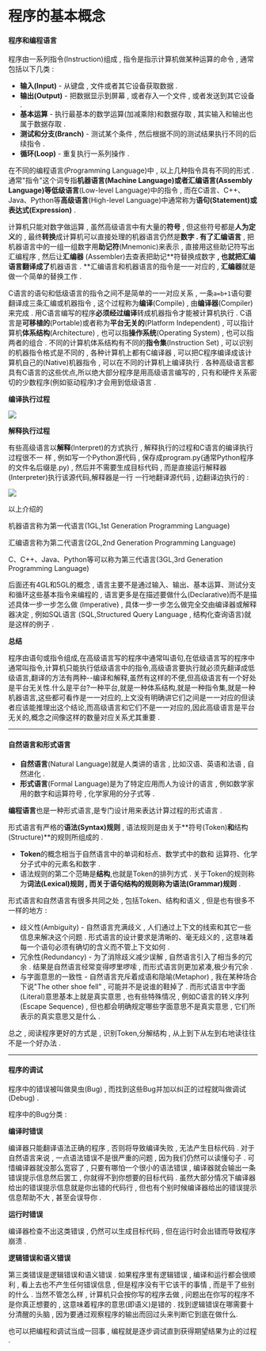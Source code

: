 # 程序的基本概念

#### 程序和编程语言

程序由一系列指令\(Instruction\)组成 , 指令是指示计算机做某种运算的命令 , 通常包括以下几类 :

* **输入\(Input\)** - 从键盘 , 文件或者其它设备获取数据 . 
* **输出\(Output\)** - 把数据显示到屏幕 , 或者存入一个文件 , 或者发送到其它设备 . 
* **基本运算** - 执行最基本的数学运算\(加减乘除\)和数据存取 , 其实输入和输出也属于数据存取 . 
* **测试和分支\(Branch\)** - 测试某个条件 , 然后根据不同的测试结果执行不同的后续指令 . 
* **循环\(Loop\)** - 重复执行一系列操作 . 

在不同的编程语言\(Programming Language\)中 , 以上几种指令具有不同的形式 . 通常"指令"这个词专指**机器语言\(Machine Language\)**或者**汇编语言\(Assembly Language\)**等**低级语言**\(Low-level Language\)中的指令 , 而在C语言、C++、Java、Python等**高级语言**\(High-level Language\)中通常称为**语句\(Statement\)**或**表达式\(Expression\)** .

计算机只能对数字做运算 , 虽然高级语言中有大量的**符号** , 但这些符号都是**人为定义**的 , 最终**转换**成计算机可以直接处理的机器语言仍然是**数字 . **有了**汇编语言** , 把机器语言中的一组一组数字用**助记符**\(Mnemonic\)来表示 , 直接用这些助记符写出汇编程序 , 然后让**汇编器** \(Assembler\)去查表把助记**符替换成数字 **, 也就把汇编语言翻译成了**机器语言 . **汇编语言和机器语言的指令是一一对应的 , **汇编器**就是做一个简单的替换工作 .

C语言的语句和低级语言的指令之间不是简单的一一对应关系 , 一条`a=b+1`语句要翻译成三条汇编或机器指令 , 这个过程称为**编译**\(Compile\) , 由**编译器**\(Compiler\)来完成  . 用C语言编写的程序**必须经过编译**转成机器指令才能被计算机执行 . C语言是**可移植的**\(Portable\)或者称为**平台无关的**\(Platform Independent\) , 可以指计算机**体系结构**\(Architecture\) , 也可以指**操作系统**\(Operating System\) , 也可以指两者的组合 . 不同的计算机体系结构有不同的**指令集**\(Instruction Set\) , 可以识别的机器指令格式是不同的 , 各种计算机上都有C编译器 , 可以把C程序编译成该计算机自己的\(Native\)机器指令 , 可以在不同的计算机上编译执行 . 各种高级语言都具有C语言的这些优点,所以绝大部分程序是用高级语言编写的 , 只有和硬件关系密切的少数程序\(例如驱动程序\)才会用到低级语言 .

**编译执行过程**

![](/assets/bianyizhixingguocheng.png)

**解释执行过程**

有些高级语言以**解释**\(Interpret\)的方式执行 , 解释执行的过程和C语言的编译执行过程很不一 样 , 例如写一个Python源代码 , 保存成program.py\(通常Python程序的文件名后缀是.py\) , 然后并不需要生成目标代码 , 而是直接运行解释器\(Interpreter\)执行该源代码,解释器是一行 一行地翻译源代码 , 边翻译边执行的 :

![](/assets/jieshizhixingguocheng.png)

以上介绍的

机器语言称为第一代语言\(1GL,1st Generation Programming Language\)

汇编语言称为第二代语言\(2GL,2nd Generation Programming Language\)

C、C++、Java、Python等可以称为第三代语言\(3GL,3rd Generation Programming Language\)

后面还有4GL和5GL的概念 , 语言主要不是通过输入、输出、基本运算、测试分支和循环这些基本指令来编程的 , 语言更多是在描述要做什么\(Declarative\)而不是描述具体一步一步怎么做 \(Imperative\) , 具体一步一步怎么做完全交由编译器或解释器决定 , 例如SQL语言 \(SQL,Structured Query Language , 结构化查询语言\)就是这样的例子 .

**总结**

程序由语句或指令组成,在高级语言写的程序中通常叫语句,在低级语言写的程序中通常叫指令,计算机只能执行低级语言中的指令,高级语言要执行就必须先翻译成低级语言,翻译的方法有两种--编译和解释,虽然有这样的不便,但高级语言有一个好处是平台无关性.什么是平台?一种平台,就是一种体系结构,就是一种指令集,就是一种机器语言,这些都可看作是一一对应的,上文没有明确讲它们之间是一一对应的但读者应该能推理出这个结论,而高级语言和它们不是一一对应的,因此高级语言是平台无关的,概念之间像这样的数量对应关系尤其重要 .

---

#### 自然语言和形式语言

* **自然语言**\(Natural Language\)就是人类讲的语言 , 比如汉语、英语和法语 , 自然进化 . 
* **形式语言**\(Formal Language\)是为了特定应用而人为设计的语言 , 例如数学家用的数字和运算符号 , 化学家用的分子式等 . 

**编程语言**也是一种形式语言,是专门设计用来表达计算过程的形式语言 .

形式语言有严格的**语法\(Syntax\)规则** , 语法规则是由关于**符号\(Token\)**和**结构\(Structure\)**的规则所组成的 .

* **Token**的概念相当于自然语言中的单词和标点、数学式中的数和 运算符、化学分子式中的元素名和数字 . 
* 语法规则的第二个范畴是**结构**,也就是Token的排列方式 . 关于Token的规则称为**词法\(Lexical\)规则 **, 而关于语句结构的规则称为**语法\(Grammar\)规则** . 

形式语言和自然语言有很多共同之处 , 包括Token、结构和语义 , 但是也有很多不一样的地方 :

* 歧义性\(Ambiguity\) - 自然语言充满歧义 , 人们通过上下文的线索和其它一些信息来解决这个问题 . 形式语言的设计要求是清晰的、毫无歧义的 , 这意味着每一个语句必须有确切的含义而不管上下文如何 . 
* 冗余性\(Redundancy\) - 为了消除歧义减少误解 , 自然语言引入了相当多的冗余 . 结果是自然语言经常变得啰里啰嗦 , 而形式语言则更加紧凑,极少有冗余 . 
* 与字面意思的一致性 - 自然语言充斥着成语和隐喻\(Metaphor\) , 我在某种场合下说"The other shoe fell" , 可能并不是说谁的鞋掉了 . 而形式语言中字面\(Literal\)意思基本上就是真实意思 , 也有些特殊情况 , 例如C语言的转义序列\(Escape Sequence\) , 但也都会明确规定哪些字面意思不是真实意思 , 它们所表示的真实意思又是什么 . 

总之 , 阅读程序更好的方式是 , 识别Token,分解结构 , 从上到下从左到右地读往往不是一个好办法 .

---

#### 程序的调试

程序中的错误被叫做臭虫\(Bug\) , 而找到这些Bug并加以纠正的过程就叫做调试\(Debug\) .

程序中的Bug分类 :

**编译时错误**

编译器只能翻译语法正确的程序 , 否则将导致编译失败 , 无法产生目标代码 . 对于自然语言来说 , 一点语法错误不是很严重的问题 , 因为我们仍然可以读懂句子 . 可惜编译器就没那么宽容了 , 只要有哪怕一个很小的语法错误 , 编译器就会输出一条错误提示信息然后罢工 , 你就得不到你想要的目标代码 . 虽然大部分情况下编译器给出的错误提示信息就是你出错的代码行 , 但也有个别时候编译器给出的错误提示信息帮助不大 , 甚至会误导你 .

**运行时错误**

编译器检查不出这类错误 , 仍然可以生成目标代码 , 但在运行时会出错而导致程序崩溃 .

**逻辑错误和语义错误**

第三类错误是逻辑错误和语义错误 . 如果程序里有逻辑错误 , 编译和运行都会很顺利 , 看上去也不产生任何错误信息 , 但是程序没有干它该干的事情 , 而是干了些别的什么 . 当然不管怎么样 , 计算机只会按你写的程序去做 , 问题出在你写的程序不是你真正想要的 , 这意味着程序的意思\(即语义\)是错的 . 找到逻辑错误在哪需要十分清醒的头脑 , 因为要通过观察程序的输出而回过头来判断它到底在做什么.

也可以把编程和调试当成一回事 , 编程就是逐步调试直到获得期望结果为止的过程 .

